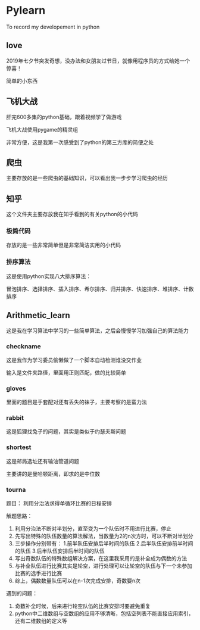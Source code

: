 # Pylearn
To record my developement in python



## love

2019年七夕节突发奇想，没办法和女朋友过节日，就像用程序员的方式给她一个惊喜！

简单的小东西



## 飞机大战

肝完600多集的python基础，跟着视频学了做游戏

飞机大战使用pygame的精灵组

非常方便，这是我第一次感受到了python的第三方库的简便之处



## 爬虫

主要存放的是一些爬虫的基础知识，可以看出我一步步学习爬虫的经历



## 知乎

这个文件夹主要存放我在知乎看到的有关python的小代码

### 极简代码

存放的是一些非常简单但是非常简洁实用的小代码

### 排序算法

这是使用python实现八大排序算法：

冒泡排序、选择排序、插入排序、希尔排序、归并排序、快速排序、堆排序、计数排序



## Arithmetic_learn

这是我在学习算法中学习的一些简单算法，之后会慢慢学习加强自己的算法能力



### checkname

这是我作为学习委员偷懒做了一个脚本自动检测谁没交作业

输入是文件夹路径，里面用正则匹配，做的比较简单



### gloves

里面的题目是手套配对还有丢失的袜子，主要考察的是蛮力法



### rabbit

这是狐狸找兔子的问题，其实是类似于约瑟夫斯问题



### shortest

这是邮局选址还有输油管道问题

主要讲的是曼哈顿距离，即求的是中位数



### tourna

题目：
利用分治法求得单循环比赛的日程安排

解题思路：
1. 利用分治法不断对半划分，直至变为一个队伍时不用进行比赛，停止
2. 先写出特殊的队伍数量的算法解法，当数量为2的n次方时，可以不断对半划分
3. 三步操作分别带有：
         1.前半队伍安排后半时间的队伍
         2.后半队伍安排前半时间的队伍
         3.后半队伍安排后半时间的队伍
4. 写出奇数队伍的特殊数组解决方案，在这里我采用的是补全成为偶数的方法
5. 与补全队伍进行比赛其实是轮空，进行处理可以让轮空的队伍与下一个未参加比赛的选手进行比赛
6. 综上，偶数数量队伍可以在n-1次完成安排，奇数要n次

遇到的问题：
1. 奇数补全时候，后来进行轮空队伍的比赛安排时要避免重复
2. python中二维数组与空数组的应用不够清晰，包括空列表不能直接应用索引，还有二维数组的定义等




